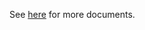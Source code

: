 See [here](https://github.com/kcl-lang/modules/blob/main/.integration/artifacthub/k8s/1.17/docs/README.md) for more documents.
